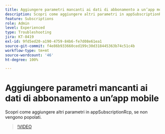 ```yaml
---
title: Aggiungere parametri mancanti ai dati di abbonamento a un’app mobile
description: Scopri come aggiungere altri parametri in appSubscriptionRcp, se non vengono popolati.
feature: Subscriptions
role: Admin
level: Experienced
type: Troubleshooting
jira: KT-8419
exl-id: 9fd5ed20-a190-4759-84b6-fe7d08e61ea1
source-git-commit: f4e86b933660ced199c30d318445363b74c51c4b
workflow-type: tm+mt
source-wordcount: '46'
ht-degree: 100%

---
```


# Aggiungere parametri mancanti ai dati di abbonamento a un’app mobile

Scopri come aggiungere altri parametri in appSubscriptionRcp, se non vengono popolati.

>[!VIDEO](https://video.tv.adobe.com/v/335950?quality=12&learn=on)
